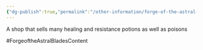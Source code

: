 ```yaml
---
{"dg-publish":true,"permalink":"/other-information/forge-of-the-astral-blades/locations/gateway-baazar/flint-s-flasks/","updated":"2024-12-13T17:46:39.097+00:00"}
---
```


A shop that sells many healing and resistance potions as well as poisons 

#ForgeoftheAstralBladesContent  
